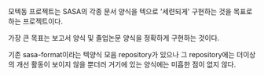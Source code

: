 모텍동 프로젝트는 SASA의 각종 문서 양식을 텍으로 '세련되게' 구현하는 것을
목표로 하는 프로젝트이다.

가장 큰 목표는 보고서 양식 및 졸업논문 양식을 정확하게 구현하는 것이다.

기존 sasa-format이라는 텍양식 모음 repository가 있으나 그 repository에는 더이상의 개선 활동이 보이지 않을 뿐더러 거기에 있는 양식에는 미흡한 점이 없지 않다.

